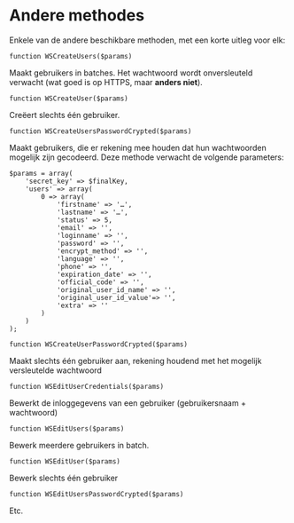 # Andere methodes

Enkele van de andere beschikbare methoden, met een korte uitleg voor elk:

```text
function WSCreateUsers($params)
```

Maakt gebruikers in batches. Het wachtwoord wordt onversleuteld verwacht \(wat goed is op HTTPS, maar **anders niet**\).

```text
function WSCreateUser($params)
```

Creëert slechts één gebruiker.

```text
function WSCreateUsersPasswordCrypted($params)
```

Maakt gebruikers, die er rekening mee houden dat hun wachtwoorden mogelijk zijn gecodeerd. Deze methode verwacht de volgende parameters:

```text
$params = array(
    'secret_key' => $finalKey,
    'users' => array(
        0 => array(
            'firstname' => '…',
            'lastname' => '…',
            'status' => 5,
            'email' => '',
            'loginname' => '',
            'password' => '',
            'encrypt_method' => '',
            'language' => '',
            'phone' => '',
            'expiration_date' => '',
            'official_code' => '',
            'original_user_id_name' => '',
            'original_user_id_value'=> '',
            'extra' => ''
        )
    )
);

function WSCreateUserPasswordCrypted($params)
```

Maakt slechts één gebruiker aan, rekening houdend met het mogelijk versleutelde wachtwoord

```text
function WSEditUserCredentials($params)
```

Bewerkt de inloggegevens van een gebruiker \(gebruikersnaam + wachtwoord\)

```text
function WSEditUsers($params)
```

Bewerk meerdere gebruikers in batch.

```text
function WSEditUser($params)
```

Bewerk slechts één gebruiker

```text
function WSEditUsersPasswordCrypted($params)
```

Etc.
